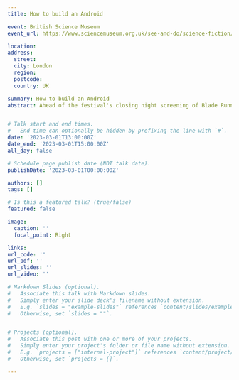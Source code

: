 ```yaml
---
title: How to build an Android

event: British Science Museum
event_url: https://www.sciencemuseum.org.uk/see-and-do/science-fiction/how-to-build-an-android

location:
address:
  street: 
  city: London
  region: 
  postcode: 
  country: UK

summary: How to build an Android
abstract: Ahead of the festival's closing night screening of Blade Runner: The Final Cut IMAX Edition, an expert panel explores whether we might one day build advanced humans, and how. 


# Talk start and end times.
#   End time can optionally be hidden by prefixing the line with `#`.
date: '2023-03-01T13:00:00Z'
date_end: '2023-03-01T15:00:00Z'
all_day: false

# Schedule page publish date (NOT talk date).
publishDate: '2023-03-01T00:00:00Z'

authors: []
tags: []

# Is this a featured talk? (true/false)
featured: false

image:
  caption: ''
  focal_point: Right

links:
url_code: ''
url_pdf: ''
url_slides: ''
url_video: ''

# Markdown Slides (optional).
#   Associate this talk with Markdown slides.
#   Simply enter your slide deck's filename without extension.
#   E.g. `slides = "example-slides"` references `content/slides/example-slides.md`.
#   Otherwise, set `slides = ""`.


# Projects (optional).
#   Associate this post with one or more of your projects.
#   Simply enter your project's folder or file name without extension.
#   E.g. `projects = ["internal-project"]` references `content/project/deep-learning/index.md`.
#   Otherwise, set `projects = []`.

---
```



